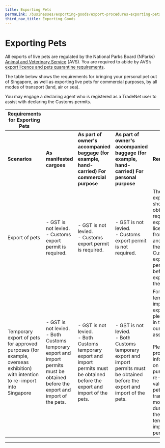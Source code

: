 ```yaml
---
title: Exporting Pets
permaLink: /businesses/exporting-goods/export-procedures-exporting-pets
third_nav_title: Exporting Goods
---
```


# Exporting Pets

All exports of live pets are regulated by the National Parks Board (NParks)  [Animal and Veterinary Service](https://www.nparks.gov.sg/avs) (AVS). You are required to abide by AVS’s  [export licence and pets quarantine requirements](https://www.nparks.gov.sg/avs/pets/bringing-animals-into-singapore-and-exporting/exporting-dogs-and-cats/preparing-to-leave-singapore).

The table below shows the requirements for bringing your personal pet out of Singapore, as well as exporting live pets for commercial purposes, by all modes of transport (land, air or sea).

You may engage a declaring agent who is registered as a TradeNet user to assist with declaring the Customs permits.

|Requirements for Exporting Pets  |  | |  | |
|--|--|--|--  |--|
| **Scenarios** |**As manifested cargoes**  |**As part of owner's accompanied baggage (for example, hand-carried) For commercial purpose** | **As part of owner's accompanied baggage (for example, hand-carried) For personal purpose** |**Remarks** |
| Export of pets | - GST is not levied. <br> - Customs export permit is required.| - GST is not levied. <br>-   Customs export permit is required. | -   GST is not levied.<br>-   Customs export permit is not required. |The exporter should obtain the required export licences from AVS and declare the Customs export permit before the export of the pets.|
| Temporary export of pets for approved purposes (for example, overseas exhibition) with intention to re-import into Singapore | -   GST is not levied.<br> -   Both Customs temporary export and import permits must be obtained before the export and import of the pets. | -   GST is not levied.<br> -   Both Customs temporary export and import permits must be obtained before the export and import of the pets.| -   GST is not levied.<br> -   Both Customs temporary export and import permits must be obtained before the export and import of the pets. |For temporary import or export, please write in to  [us](mailto:customs_documentation@customs.gov.sg) for our assessment.<br> <br>Please provide information on the purpose of re-import, value of the pets, transport mode, and duration of the temporary import period.|

***


